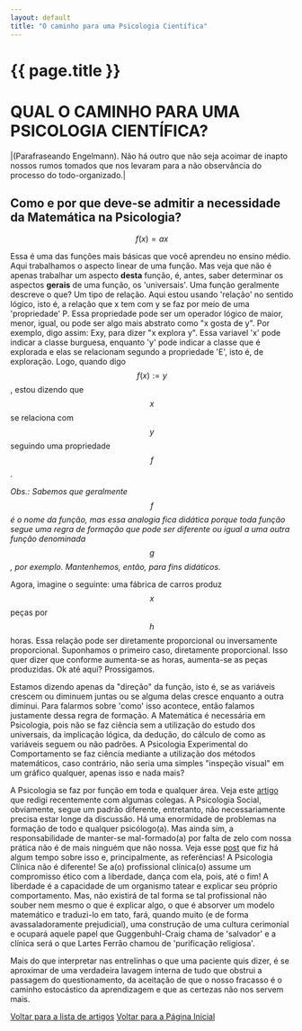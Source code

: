 ```yaml
---
layout: default
title: "O caminho para uma Psicologia Científica"
---
```


# {{ page.title }}



# QUAL O CAMINHO PARA UMA PSICOLOGIA CIENTÍFICA?

|(Parafraseando Engelmann). Não há outro que não seja acoimar de inapto nossos rumos tomados que nos levaram para a não observância do processo do todo-organizado.|


## Como e por que deve-se admitir a necessidade da Matemática na Psicologia?

$$f(x) = ax$$


Essa é uma das funções mais básicas que você aprendeu no ensino médio. Aqui trabalhamos o aspecto linear de uma função. Mas veja que não é apenas trabalhar um aspecto **desta** função, é, antes, saber determinar os aspectos **gerais** de uma função, os 'universais'. Uma função geralmente descreve o que? Um tipo de relação. 
Aqui estou usando 'relação' no sentido lógico, isto é, a relação que x tem com y se faz por meio de uma 'propriedade' P. Essa propriedade pode ser um operador lógico de maior, menor, igual, ou pode ser algo mais abstrato como "x gosta de y".  Por exemplo, digo assim: Exy, para dizer "x explora y". Essa variavel 'x' pode indicar a classe burguesa, enquanto 'y' pode indicar a classe que é explorada e elas se   relacionam segundo a propriedade 'E', isto é, de exploração. Logo, quando digo $$f(x) := y$$, estou dizendo que $$x$$ se relaciona com $$y$$ seguindo uma propriedade $$f$$. 

*Obs.: Sabemos que geralmente $$f$$ é o nome da função, mas essa analogia fica didática porque toda função segue uma regra de formação que pode ser diferente ou igual a uma outra função denominada $$g$$, por exemplo. Mantenhemos, então, para fins didáticos.*

Agora, imagine o seguinte: uma fábrica de carros produz $$x$$ peças por $$h$$ horas. Essa relação pode ser diretamente proporcional ou inversamente proporcional. Suponhamos o primeiro caso, diretamente proporcional. Isso quer dizer que conforme aumenta-se as horas, aumenta-se as peças produzidas. Ok até aqui? Prossigamos.

Estamos dizendo apenas da "direção" da função, isto é, se as variáveis crescem ou diminuem juntas ou se alguma delas cresce enquanto a outra diminui. Para falarmos sobre 'como' isso acontece, então falamos justamente dessa regra de formação. A Matemática é necessária em Psicologia, pois não se faz ciência sem a utilização do estudo dos universais, da implicação lógica, da dedução, do cálculo de como as variáveis seguem ou não padrões. A Psicologia Experimental do Comportamento se faz ciência mediante a utilização dos métodos matemáticos, caso contrário, não seria uma simples "inspeção visual" em um gráfico qualquer, apenas isso e nada mais? 

A Psicologia se faz por função em toda e qualquer área. Veja este [artigo](https://periodicos.unisanta.br/PSY/article/view/2694) que redigi recentemente com algumas colegas. A Psicologia Social, obviamente, segue um padrão diferente, entretanto, não necessariamente precisa estar longe da discussão. Há uma enormidade de problemas na formação de todo e qualquer psicólogo(a). Mas ainda sim, a responsabilidade de manter-se mal-formado(a) por falta de zelo com nossa prática não é de mais ninguém que não nossa. Veja esse [post](https://www.instagram.com/p/DJfltHtM4xo/?img_index=1) que fiz há algum tempo sobre isso e, principalmente, as referências! A Psicologia Clínica não é diferente! Se a(o) profissional clínica(o) assume um compromisso ético com a liberdade, dança com ela, pois, até o fim! A liberdade é a capacidade de um organismo tatear e explicar seu próprio comportamento. Mas, não existirá de tal forma se tal profissional não souber nem mesmo o que é explicar algo, o que é absorver um modelo matemático e traduzi-lo em tato, fará, quando muito (e de forma avassaladoramente prejudicial), uma construção de uma cultura cerimonial e ocupará aquele papel que Guggenbuhl-Craig chama de 'salvador' e a clínica será o que Lartes Ferrão chamou de 'purificação religiosa'. 

Mais do que interpretar nas entrelinhas o que uma paciente quis dizer, é se aproximar de uma verdadeira lavagem interna de tudo que obstrui a passagem do questionamento, da aceitação de que o nosso fracasso é o caminho estocástico da aprendizagem e que as certezas não nos servem mais. 



[Voltar para a lista de artigos](/artigos) [Voltar para a Página Inicial](/index.md)